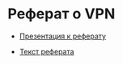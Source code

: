 # Реферат о VPN

- [Презентация к реферату](https://github.com/mihai-valentin/computer_networks_vpn/blob/main/VPN.%20%D0%9F%D1%80%D0%B8%D0%BC%D0%B5%D0%BD%D0%B5%D0%BD%D0%B8%D0%B5%20%D0%B2%20Cisco%20Packet%20Tracer..pptx)

- [Текст реферата](https://github.com/mihai-valentin/computer_networks_vpn/blob/main/VPN.%20%D0%9F%D1%80%D0%B8%D0%BC%D0%B5%D0%BD%D0%B5%D0%BD%D0%B8%D0%B5%20%D0%B2%20Cisco%20Packet%20Tracer.%20%D0%9C%D0%B8%D1%85%D0%B0%D0%B9%20%D0%92%D0%B0%D0%BB%D0%B5%D0%BD%D1%82%D0%B8%D0%BD.docx)
